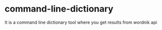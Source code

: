 # command-line-dictionary
It is a command line dictionary tool where you get results from wordnik api
